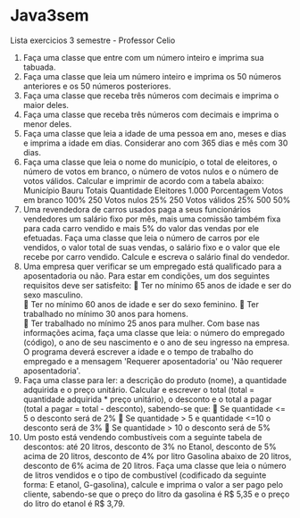 # Java3sem
Lista exercicios 3 semestre - Professor Celio
1)  Faça uma classe que entre com um número inteiro e imprima sua tabuada. 
2)  Faça uma classe que leia um número inteiro e imprima os 50 números anteriores e os 50 
números posteriores. 
3)  Faça uma classe que receba três números com decimais e imprima o maior deles. 
4)  Faça uma classe que receba três números com decimais e imprima o menor deles. 
5)  Faça uma classe que leia a idade de uma pessoa em ano, meses e dias e imprima a idade 
em dias. Considerar ano com 365 dias e mês com 30 dias. 
6)  Faça uma classe que leia o nome do município, o total de eleitores, o número de votos 
em branco, o número de votos nulos e o número de votos válidos. Calcular e imprimir de 
acordo com a tabela abaixo: 
Município 
Bauru 
Totais 
Quantidade 
Eleitores 
1.000 
Porcentagem 
Votos em branco 
100% 
250 
Votos nulos 
25% 
250 
Votos válidos 
25% 
500 
50% 
7)  Uma revendedora de carros usados paga a seus funcionários vendedores um salário fixo 
por mês, mais uma comissão também fixa para cada carro vendido e mais 5% do valor 
das vendas por ele efetuadas. Faça uma classe que leia o número de carros por ele 
vendidos, o valor total de suas vendas, o salário fixo e o valor que ele recebe por carro 
vendido. Calcule e escreva o salário final do vendedor. 
8)  Uma empresa quer verificar se um empregado está qualificado para a aposentadoria ou 
não. Para estar em condições, um dos seguintes requisitos deve ser satisfeito: 
 Ter no mínimo 65 anos de idade e ser do sexo masculino.  
 Ter no mínimo 60 anos de idade e ser do sexo feminino. 
 Ter trabalhado no mínimo 30 anos para homens.  
 Ter trabalhado no mínimo 25 anos para mulher. 
Com base nas informações acima, faça uma classe que leia: o número do empregado 
(código), o ano de seu nascimento e o ano de seu ingresso na empresa. O programa 
deverá escrever a idade e o tempo de trabalho do empregado e a mensagem 'Requerer 
aposentadoria' ou 'Não requerer aposentadoria'. 
9)  Faça uma classe para ler: a descrição do produto (nome), a quantidade adquirida e o 
preço unitário. Calcular e escrever o total (total = quantidade adquirida * preço unitário), o 
desconto e o total a pagar (total a pagar = total - desconto), sabendo-se que: 
 Se quantidade <= 5 o desconto será de 2% 
 Se quantidade > 5 e quantidade <=10 o desconto será de 3% 
 Se quantidade > 10 o desconto será de 5% 
10)  Um posto está vendendo combustíveis com a seguinte tabela de descontos: até 20 litros, 
desconto de 3% no Etanol, desconto de 5% acima de 20 litros, desconto de 4% por litro 
Gasolina abaixo de 20 litros, desconto de 6% acima de 20 litros. Faça uma classe que leia 
o número de litros vendidos e o tipo de combustível (codificado da seguinte forma: E
etanol, G-gasolina), calcule e imprima o valor a ser pago pelo cliente, sabendo-se que o 
preço do litro da gasolina é R$ 5,35 e o preço do litro do etanol é R$ 3,79.
